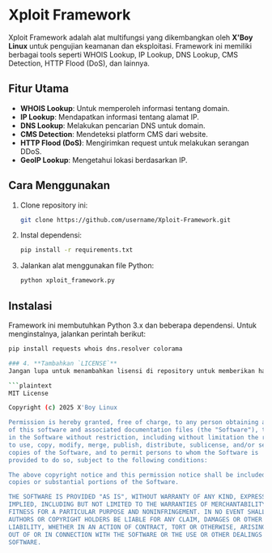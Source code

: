 # Xploit Framework

Xploit Framework adalah alat multifungsi yang dikembangkan oleh **X'Boy Linux** untuk pengujian keamanan dan eksploitasi. Framework ini memiliki berbagai tools seperti WHOIS Lookup, IP Lookup, DNS Lookup, CMS Detection, HTTP Flood (DoS), dan lainnya.

## Fitur Utama
- **WHOIS Lookup**: Untuk memperoleh informasi tentang domain.
- **IP Lookup**: Mendapatkan informasi tentang alamat IP.
- **DNS Lookup**: Melakukan pencarian DNS untuk domain.
- **CMS Detection**: Mendeteksi platform CMS dari website.
- **HTTP Flood (DoS)**: Mengirimkan request untuk melakukan serangan DDoS.
- **GeoIP Lookup**: Mengetahui lokasi berdasarkan IP.

## Cara Menggunakan
1. Clone repository ini:
   ```bash
   git clone https://github.com/username/Xploit-Framework.git
   ```
2. Instal dependensi:
   ```bash
   pip install -r requirements.txt
   ```
3. Jalankan alat menggunakan file Python:
   ```bash
   python xploit_framework.py
   ```

## Instalasi
Framework ini membutuhkan Python 3.x dan beberapa dependensi. Untuk menginstalnya, jalankan perintah berikut:
```bash
pip install requests whois dns.resolver colorama

### 4. **Tambahkan `LICENSE`**
Jangan lupa untuk menambahkan lisensi di repository untuk memberikan hak kepada pengguna tentang cara menggunakan kode kamu. Berikut adalah template lisensi **MIT** yang bisa kamu pakai di file `LICENSE`:

```plaintext
MIT License

Copyright (c) 2025 X'Boy Linux

Permission is hereby granted, free of charge, to any person obtaining a copy
of this software and associated documentation files (the "Software"), to deal
in the Software without restriction, including without limitation the rights
to use, copy, modify, merge, publish, distribute, sublicense, and/or sell
copies of the Software, and to permit persons to whom the Software is
provided to do so, subject to the following conditions:

The above copyright notice and this permission notice shall be included in all
copies or substantial portions of the Software.

THE SOFTWARE IS PROVIDED "AS IS", WITHOUT WARRANTY OF ANY KIND, EXPRESS OR
IMPLIED, INCLUDING BUT NOT LIMITED TO THE WARRANTIES OF MERCHANTABILITY,
FITNESS FOR A PARTICULAR PURPOSE AND NONINFRINGEMENT. IN NO EVENT SHALL THE
AUTHORS OR COPYRIGHT HOLDERS BE LIABLE FOR ANY CLAIM, DAMAGES OR OTHER
LIABILITY, WHETHER IN AN ACTION OF CONTRACT, TORT OR OTHERWISE, ARISING FROM,
OUT OF OR IN CONNECTION WITH THE SOFTWARE OR THE USE OR OTHER DEALINGS IN THE
SOFTWARE.
